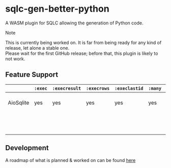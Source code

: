 # sqlc-gen-better-python
A WASM plugin for SQLC allowing the generation of Python code.


> [!NOTE]  
> This is currently being worked on. It is far from being ready for any kind of release, let alone a stable one.  
> Please wait for the first GitHub release; before that, this plugin is likely to not work.

## Feature Support


|           | `:exec` | `:execresult` | `:execrows` | `:execlastid` | `:many` | `:one` | `:copyfrom` | `:batch*`           |
| --------- | ------- | ------------- | ----------- | ------------- | ------- | ------ | ----------- |---------------------|
| AioSqlite | yes     | yes           | yes         | yes           | yes     | yes    | no          | not supported by py |
|           |         |               |             |               |         |        |             | not supported by py |


## Development
A roadmap of what is planned & worked on can be found [here](https://github.com/users/rayakame/projects/1/)
